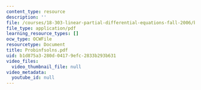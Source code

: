 ```yaml
---
content_type: resource
description: ''
file: /courses/18-303-linear-partial-differential-equations-fall-2006/b1d875a3280d04179efc2833b293b631_Probinfsolns.pdf
file_type: application/pdf
learning_resource_types: []
ocw_type: OCWFile
resourcetype: Document
title: Probinfsolns.pdf
uid: b1d875a3-280d-0417-9efc-2833b293b631
video_files:
  video_thumbnail_file: null
video_metadata:
  youtube_id: null
---
```


